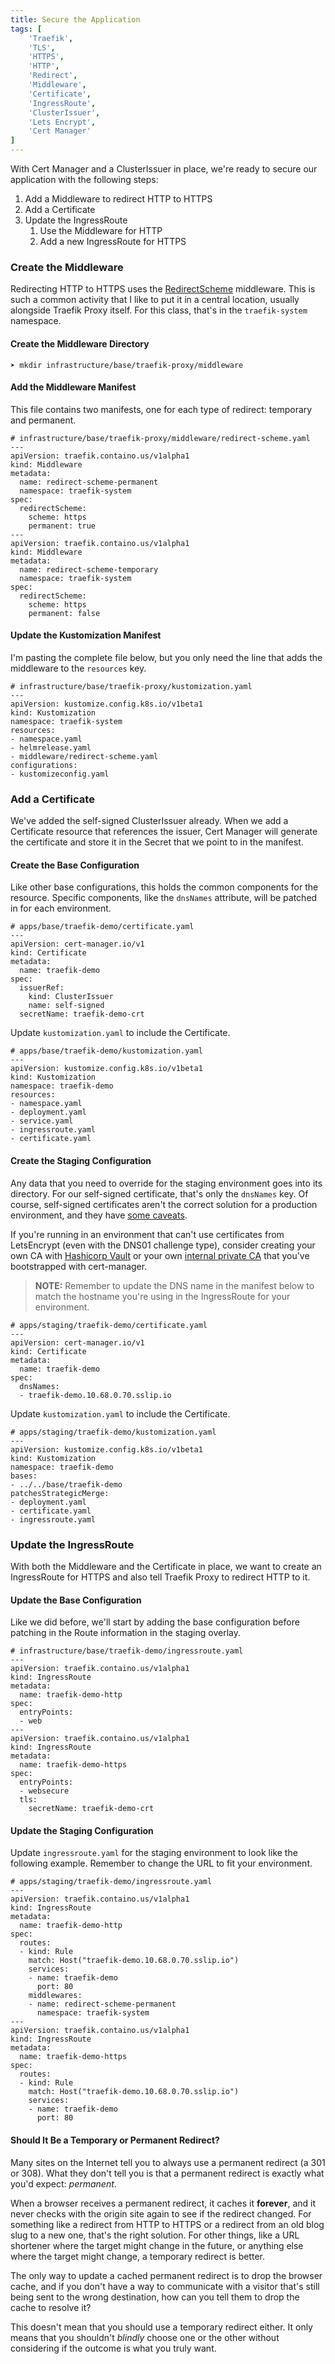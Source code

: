 ```yaml
---
title: Secure the Application
tags: [
    'Traefik',
    'TLS',
    'HTTPS',
    'HTTP',
    'Redirect',
    'Middleware',
    'Certificate',
    'IngressRoute',
    'ClusterIssuer',
    'Lets Encrypt',
    'Cert Manager'
]
---
```


With Cert Manager and a ClusterIssuer in place, we're ready to secure our application with the following steps:

1. Add a Middleware to redirect HTTP to HTTPS
2. Add a Certificate
3. Update the IngressRoute
   1. Use the Middleware for HTTP
   2. Add a new IngressRoute for HTTPS

### Create the Middleware

Redirecting HTTP to HTTPS uses the [RedirectScheme](https://doc.traefik.io/traefik/middlewares/http/redirectscheme/) middleware. This is such a common activity that I like to put it in a central location, usually alongside Traefik Proxy itself. For this class, that's in the `traefik-system` namespace.

#### Create the Middleware Directory

```
➤ mkdir infrastructure/base/traefik-proxy/middleware
```

#### Add the Middleware Manifest

This file contains two manifests, one for each type of redirect: temporary and permanent.

```
# infrastructure/base/traefik-proxy/middleware/redirect-scheme.yaml
---
apiVersion: traefik.containo.us/v1alpha1
kind: Middleware
metadata:
  name: redirect-scheme-permanent
  namespace: traefik-system
spec:
  redirectScheme:
    scheme: https
    permanent: true
---
apiVersion: traefik.containo.us/v1alpha1
kind: Middleware
metadata:
  name: redirect-scheme-temporary
  namespace: traefik-system
spec:
  redirectScheme:
    scheme: https
    permanent: false
```

#### Update the Kustomization Manifest

I'm pasting the complete file below, but you only need the line that adds the middleware to the `resources` key.

```
# infrastructure/base/traefik-proxy/kustomization.yaml
---
apiVersion: kustomize.config.k8s.io/v1beta1
kind: Kustomization
namespace: traefik-system
resources:
- namespace.yaml
- helmrelease.yaml
- middleware/redirect-scheme.yaml
configurations:
- kustomizeconfig.yaml
```

### Add a Certificate

We've added the self-signed ClusterIssuer already. When we add a Certificate resource that references the issuer, Cert Manager will generate the certificate and store it in the Secret that we point to in the manifest.

#### Create the Base Configuration

Like other base configurations, this holds the common components for the resource. Specific components, like the `dnsNames` attribute, will be patched in for each environment.

```
# apps/base/traefik-demo/certificate.yaml
---
apiVersion: cert-manager.io/v1
kind: Certificate
metadata:
  name: traefik-demo
spec:
  issuerRef:
    kind: ClusterIssuer
    name: self-signed
  secretName: traefik-demo-crt
```

Update `kustomization.yaml` to include the Certificate.

```
# apps/base/traefik-demo/kustomization.yaml
---
apiVersion: kustomize.config.k8s.io/v1beta1
kind: Kustomization
namespace: traefik-demo
resources:
- namespace.yaml
- deployment.yaml
- service.yaml
- ingressroute.yaml
- certificate.yaml
```

#### Create the Staging Configuration

Any data that you need to override for the staging environment goes into its directory. For our self-signed certificate, that's only the `dnsNames` key. Of course, self-signed certificates aren't the correct solution for a production environment, and they have [some caveats](https://cert-manager.io/docs/configuration/selfsigned/#caveats).

If you're running in an environment that can't use certificates from LetsEncrypt (even with the DNS01 challenge type), consider creating your own CA with [Hashicorp Vault](https://learn.hashicorp.com/tutorials/vault/pki-engine) or your own [internal private CA](https://cert-manager.io/docs/configuration/selfsigned/#bootstrapping-ca-issuers) that you've bootstrapped with cert-manager.

> **NOTE:** Remember to update the DNS name in the manifest below to match the hostname you're using in the IngressRoute for your environment.

```
# apps/staging/traefik-demo/certificate.yaml
---
apiVersion: cert-manager.io/v1
kind: Certificate
metadata:
  name: traefik-demo
spec:
  dnsNames:
  - traefik-demo.10.68.0.70.sslip.io
```

Update `kustomization.yaml` to include the Certificate.

```
# apps/staging/traefik-demo/kustomization.yaml
---
apiVersion: kustomize.config.k8s.io/v1beta1
kind: Kustomization
namespace: traefik-demo
bases:
- ../../base/traefik-demo
patchesStrategicMerge:
- deployment.yaml
- certificate.yaml
- ingressroute.yaml
```

### Update the IngressRoute

With both the Middleware and the Certificate in place, we want to create an IngressRoute for HTTPS and also tell Traefik Proxy to redirect HTTP to it.

#### Update the Base Configuration

Like we did before, we'll start by adding the base configuration before patching in the Route information in the staging overlay.

```
# infrastructure/base/traefik-demo/ingressroute.yaml
---
apiVersion: traefik.containo.us/v1alpha1
kind: IngressRoute
metadata:
  name: traefik-demo-http
spec:
  entryPoints:
  - web
---
apiVersion: traefik.containo.us/v1alpha1
kind: IngressRoute
metadata:
  name: traefik-demo-https
spec:
  entryPoints:
  - websecure
  tls:
    secretName: traefik-demo-crt
```

#### Update the Staging Configuration

Update `ingressroute.yaml` for the staging environment to look like the following example. Remember to change the URL to fit your environment.

```
# apps/staging/traefik-demo/ingressroute.yaml
---
apiVersion: traefik.containo.us/v1alpha1
kind: IngressRoute
metadata:
  name: traefik-demo-http
spec:
  routes:
  - kind: Rule
    match: Host("traefik-demo.10.68.0.70.sslip.io")
    services:
    - name: traefik-demo
      port: 80
    middlewares:
    - name: redirect-scheme-permanent
      namespace: traefik-system
---
apiVersion: traefik.containo.us/v1alpha1
kind: IngressRoute
metadata:
  name: traefik-demo-https
spec:
  routes:
  - kind: Rule
    match: Host("traefik-demo.10.68.0.70.sslip.io")
    services:
    - name: traefik-demo
      port: 80
```

#### Should It Be a Temporary or Permanent Redirect?

Many sites on the Internet tell you to always use a permanent redirect (a 301 or 308). What they don't tell you is that a permanent redirect is exactly what you'd expect: _permanent_.

When a browser receives a permanent redirect, it caches it **forever**, and it never checks with the origin site again to see if the redirect changed. For something like a redirect from HTTP to HTTPS or a redirect from an old blog slug to a new one, that's the right solution. For other things, like a URL shortener where the target might change in the future, or anything else where the target might change, a temporary redirect is better.

The only way to update a cached permanent redirect is to drop the browser cache, and if you don't have a way to communicate with a visitor that's still being sent to the wrong destination, how can you tell them to drop the cache to resolve it?

This doesn't mean that you should use a temporary redirect either. It only means that you shouldn't _blindly_ choose one or the other without considering if the outcome is what you truly want.
